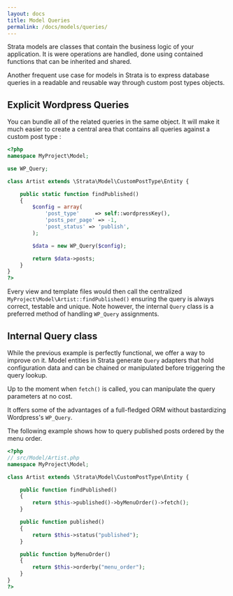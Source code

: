 ```yaml
---
layout: docs
title: Model Queries
permalink: /docs/models/queries/
---
```


Strata models are classes that contain the business logic of your application. It is were operations are handled, done using contained functions that can be inherited and shared.

Another frequent use case for models in Strata is to express database queries in a readable and reusable way through custom post types objects.

## Explicit Wordpress Queries

You can bundle all of the related queries in the same object. It will make it much easier to create a central area that contains all queries against a custom post type :

~~~ php
<?php
namespace MyProject\Model;

use WP_Query;

class Artist extends \Strata\Model\CustomPostType\Entity {

    public static function findPublished()
    {
        $config = array(
            'post_type'     => self::wordpressKey(),
            'posts_per_page' => -1,
            'post_status' => 'publish',
        );

        $data = new WP_Query($config);

        return $data->posts;
    }
}
?>
~~~

Every view and template files would then call the centralized `MyProject\Model\Artist::findPublished()` ensuring the query is always correct, testable and unique. Note however, the internal `Query` class is a preferred method of handling `WP_Query` assignments.

## Internal Query class

While the previous example is perfectly functional, we offer a way to improve on it. Model entities in Strata generate `Query` adapters that hold configuration data and can be chained or manipulated before triggering the query lookup.

Up to the moment when `fetch()` is called, you can manipulate the query parameters at no cost.

It offers some of the advantages of a full-fledged ORM without bastardizing Wordpress's `WP_Query`.

The following example shows how to query published posts ordered by the menu order.

~~~ php
<?php
// src/Model/Artist.php
namespace MyProject\Model;

class Artist extends \Strata\Model\CustomPostType\Entity {

    public function findPublished()
    {
        return $this->published()->byMenuOrder()->fetch();
    }

    public function published()
    {
        return $this->status("published");
    }

    public function byMenuOrder()
    {
        return $this->orderby("menu_order");
    }
}
?>
~~~
